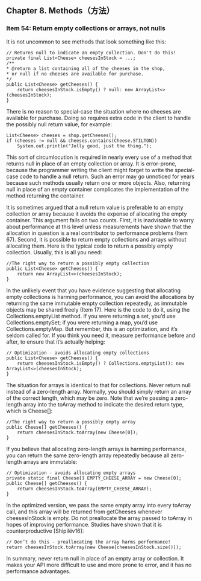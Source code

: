 ## Chapter 8. Methods（方法）

### Item 54: Return empty collections or arrays, not nulls

It is not uncommon to see methods that look something like this:

```
// Returns null to indicate an empty collection. Don't do this!
private final List<Cheese> cheesesInStock = ...;
/**
* @return a list containing all of the cheeses in the shop,
* or null if no cheeses are available for purchase.
*/
public List<Cheese> getCheeses() {
    return cheesesInStock.isEmpty() ? null: new ArrayList<>(cheesesInStock);
}
```

There is no reason to special-case the situation where no cheeses are available for purchase. Doing so requires extra code in the client to handle the possibly null return value, for example:

```
List<Cheese> cheeses = shop.getCheeses();
if (cheeses != null && cheeses.contains(Cheese.STILTON))
    System.out.println("Jolly good, just the thing.");
```

This sort of circumlocution is required in nearly every use of a method that returns null in place of an empty collection or array. It is error-prone, because the programmer writing the client might forget to write the special-case code to handle a null return. Such an error may go unnoticed for years because such methods usually return one or more objects. Also, returning null in place of an empty container complicates the implementation of the method returning the container.

It is sometimes argued that a null return value is preferable to an empty collection or array because it avoids the expense of allocating the empty container. This argument fails on two counts. First, it is inadvisable to worry about performance at this level unless measurements have shown that the allocation in question is a real contributor to performance problems (Item 67). Second, it is possible to return empty collections and arrays without allocating them. Here is the typical code to return a possibly empty collection. Usually, this is all you need:

```
//The right way to return a possibly empty collection
public List<Cheese> getCheeses() {
    return new ArrayList<>(cheesesInStock);
}
```

In the unlikely event that you have evidence suggesting that allocating empty collections is harming performance, you can avoid the allocations by returning the same immutable empty collection repeatedly, as immutable objects may be shared freely (Item 17). Here is the code to do it, using the Collections.emptyList method. If you were returning a set, you’d use Collections.emptySet; if you were returning a map, you’d use Collections.emptyMap. But remember, this is an optimization, and it’s seldom called for. If you think you need it, measure performance before and after, to ensure that it’s actually helping:

```
// Optimization - avoids allocating empty collections
public List<Cheese> getCheeses() {
    return cheesesInStock.isEmpty() ? Collections.emptyList(): new ArrayList<>(cheesesInStock);
}
```

The situation for arrays is identical to that for collections. Never return null instead of a zero-length array. Normally, you should simply return an array of the correct length, which may be zero. Note that we’re passing a zero-length array into the toArray method to indicate the desired return type, which is Cheese[]:

```
//The right way to return a possibly empty array
public Cheese[] getCheeses() {
    return cheesesInStock.toArray(new Cheese[0]);
}
```

If you believe that allocating zero-length arrays is harming performance, you can return the same zero-length array repeatedly because all zero-length arrays are immutable:

```
// Optimization - avoids allocating empty arrays
private static final Cheese[] EMPTY_CHEESE_ARRAY = new Cheese[0];
public Cheese[] getCheeses() {
    return cheesesInStock.toArray(EMPTY_CHEESE_ARRAY);
}
```

In the optimized version, we pass the same empty array into every toArray call, and this array will be returned from getCheeses whenever cheesesInStock is empty. Do not preallocate the array passed to toArray in hopes of improving performance. Studies have shown that it is counterproductive [Shipilëv16]:

```
// Don’t do this - preallocating the array harms performance!
return cheesesInStock.toArray(new Cheese[cheesesInStock.size()]);
```

In summary, never return null in place of an empty array or collection. It makes your API more difficult to use and more prone to error, and it has no performance advantages.
